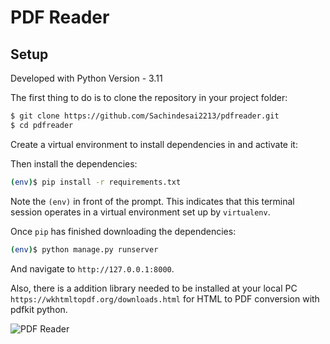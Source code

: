 # PDF Reader

## Setup

Developed with Python Version - 3.11

The first thing to do is to clone the repository in your project folder:

```sh
$ git clone https://github.com/Sachindesai2213/pdfreader.git
$ cd pdfreader
```

Create a virtual environment to install dependencies in and activate it:

Then install the dependencies:

```sh
(env)$ pip install -r requirements.txt
```
Note the `(env)` in front of the prompt. This indicates that this terminal
session operates in a virtual environment set up by `virtualenv`.

Once `pip` has finished downloading the dependencies:
```sh
(env)$ python manage.py runserver
```
And navigate to `http://127.0.0.1:8000`.

Also, there is a addition library needed to be installed at your local PC `https://wkhtmltopdf.org/downloads.html` for HTML to PDF conversion with pdfkit python.

![PDF Reader](https://github.com/Sachindesai2213/pdfreader/assets/64885520/624980c8-4516-4043-a38c-88d361a298ed)
